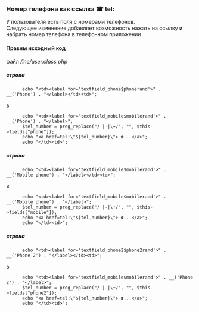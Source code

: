### Номер телефона как ссылка ☎ tel:  
У пользователя есть поля с номерами телефонов.  
Следующее изменение добавляет возможность нажать на ссылку и набрать номер телефона в телефонном приложении   

#### Правим исходный код  
файл *<glpi>/inc/user.class.php*  
##### строка  
```
      echo "<td><label for='textfield_phone$phonerand'>" .  __('Phone') . "</label></td><td>";
```
в  
```
      echo "<td><label for='textfield_mobile$mobilerand'>" . __('Phone') . "</label>";
      $tel_number = preg_replace("/ |-|\+/", "", $this->fields["phone"]);
      echo "<a href=tel:\"${tel_number}\"> ☎...</a>";
      echo "</td><td>";
```

##### строка  
```
      echo "<td><label for='textfield_mobile$mobilerand'>" . __('Mobile phone') . "</label></td><td>";
```
в  
```
      echo "<td><label for='textfield_mobile$mobilerand'>" . __('Mobile phone') . "</label>";
      $tel_number = preg_replace("/ |-|\+/", "", $this->fields["mobile"]);
      echo "<a href=tel:\"${tel_number}\"> ☎...</a>";
      echo "</td><td>";
```

##### строка  
```
      echo "<td><label for='textfield_phone2$phone2rand'>" .  __('Phone 2') . "</label></td><td>";
```
в  
```
      echo "<td><label for='textfield_mobile$mobilerand'>" . __('Phone 2') . "</label>";
      $tel_number = preg_replace("/ |-|\+/", "", $this->fields["phone2"]);
      echo "<a href=tel:\"${tel_number}\"> ☎...</a>";
      echo "</td><td>";
```

